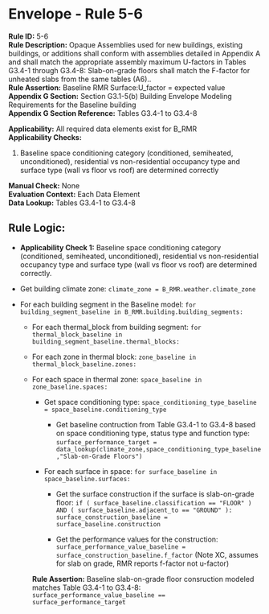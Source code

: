 
# Envelope - Rule 5-6  

**Rule ID:** 5-6  
**Rule Description:** Opaque Assemblies used for new buildings, existing buildings, or additions shall conform with assemblies detailed in Appendix A and shall match the appropriate assembly maximum U-factors in Tables G3.4-1 through G3.4-8: Slab-on-grade floors shall match the F-factor for unheated slabs from the same tables (A6)..  
**Rule Assertion:** Baseline RMR Surface:U_factor = expected value  
**Appendix G Section:** Section G3.1-5(b) Building Envelope Modeling Requirements for the Baseline building  
**Appendix G Section Reference:** Tables G3.4-1 to G3.4-8  

**Applicability:** All required data elements exist for B_RMR  
**Applicability Checks:**  

  1. Baseline space conditioning category (conditioned, semiheated, unconditioned), residential vs non-residential occupancy type and surface type (wall vs floor vs roof) are determined correctly  

**Manual Check:** None  
**Evaluation Context:** Each Data Element  
**Data Lookup:** Tables G3.4-1 to G3.4-8  

## Rule Logic:  

- **Applicability Check 1:** Baseline space conditioning category (conditioned, semiheated, unconditioned), residential vs non-residential occupancy type and surface type (wall vs floor vs roof) are determined correctly.  

- Get building climate zone: ```climate_zone = B_RMR.weather.climate_zone```  

- For each building segment in the Baseline model: ```for building_segment_baseline in B_RMR.building.building_segments:```  

  - For each thermal_block from building segment: ```for thermal_block_baseline in building_segment_baseline.thermal_blocks:```  

  - For each zone in thermal block: ```zone_baseline in thermal_block_baseline.zones:```  

  - For each space in thermal zone: ```space_baseline in zone_baseline.spaces:```  

    - Get space conditioning type: ```space_conditioning_type_baseline = space_baseline.conditioning_type```  

      - Get baseline contruction from Table G3.4-1 to G3.4-8 based on space conditioning type, status type and function type: ```surface_performance_target = data_lookup(climate_zone,space_conditioning_type_baseline,"Slab-on-Grade Floors")```  

    - For each surface in space: ```for surface_baseline in space_baseline.surfaces:```  

      - Get the surface construction if the surface is slab-on-grade floor: ```if ( surface_baseline.classification == "FLOOR" ) AND ( surface_baseline.adjacent_to == "GROUND" ): surface_construction_baseline = surface_baseline.construction```  

      - Get the performance values for the construction: ```surface_performance_value_baseline = surface_construction_baseline.f_factor```  (Note XC, assumes for slab on grade, RMR reports f-factor not u-factor)

    **Rule Assertion:** Baseline slab-on-grade floor consruction modeled matches Table G3.4-1 to G3.4-8: ```surface_performance_value_baseline == surface_performance_target```  
